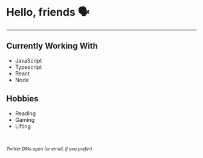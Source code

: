 # Hello, friends 🗣
___

## Currently Working With
- JavaScript
- Typescript
- React
- Node

## Hobbies
- Reading
- Gaming
- Lifting

<br />

<small>*Twitter DMs open (or email, if you prefer)*</small>
